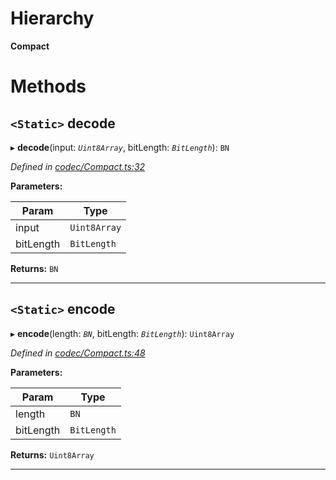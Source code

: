 

# Hierarchy

**Compact**

# Methods

<a id="decode"></a>

## `<Static>` decode

▸ **decode**(input: *`Uint8Array`*, bitLength: *`BitLength`*): `BN`

*Defined in [codec/Compact.ts:32](https://github.com/polkadot-js/api/blob/48e57f9/packages/types/src/codec/Compact.ts#L32)*

**Parameters:**

| Param | Type |
| ------ | ------ |
| input | `Uint8Array` |
| bitLength | `BitLength` |

**Returns:** `BN`

___
<a id="encode"></a>

## `<Static>` encode

▸ **encode**(length: *`BN`*, bitLength: *`BitLength`*): `Uint8Array`

*Defined in [codec/Compact.ts:48](https://github.com/polkadot-js/api/blob/48e57f9/packages/types/src/codec/Compact.ts#L48)*

**Parameters:**

| Param | Type |
| ------ | ------ |
| length | `BN` |
| bitLength | `BitLength` |

**Returns:** `Uint8Array`

___


